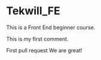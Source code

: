 # Tekwill_FE

This is a Front End beginner course.

This is my first comment.

First pull request
We are great!

